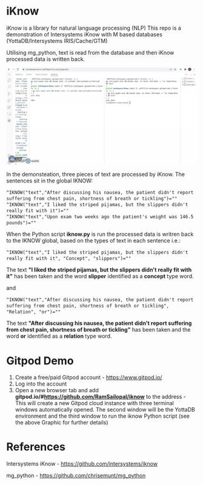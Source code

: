 # iKnow

iKnow is a library for natural language processing (NLP) This repo is a demonstration of Intersystems iKnow with M based databases (YottaDB/Intersystems IRIS/Cache/GTM) 

Utilising mg_python, text is read from the database and then iKnow processed data is written back.


![Alt text](iknow.webp?raw=true "iKnow")

In the demonsteation, three pieces of text are processed by iKnow. The sentences sit in the global IKNOW:

    ^IKNOW("text","After discussing his nausea, the patient didn't report suffering from chest pain, shortness of breath or tickling")=""
    ^IKNOW("text","I liked the striped pijamas, but the slippers didn't really fit with it")=""
    ^IKNOW("text","Upon exam two weeks ago the patient's weight was 146.5 pounds")=""
    
 When the Python script **iknow.py** is run the processed data is writren back to the IKNOW global, based on the types of text in each sentence i.e.:
 
    ^IKNOW("text","I liked the striped pijamas, but the slippers didn't really fit with it", "Concept", "slippers")=""
  
The text **"I liked the striped pijamas, but the slippers didn't really fit with it"** has been taken and the word **slipper** identified as a **concept** type word.
     
and

    ^IKNOW("text","After discussing his nausea, the patient didn't report suffering from chest pain, shortness of breath or tickling", "Relation", "or")=""

The text **"After discussing his nausea, the patient didn't report suffering from chest pain, shortness of breath or tickling"** has been taken and the word **or** identified as a **relation** type word.

 # Gitpod Demo
 
1) Create a free/paid Gitpod account - https://www.gitpod.io/
2) Log into the account
3) Open a new browser tab and add **gitpod.io/#https://github.com/RamSailopal/iknow** to the address - This will create a new Gitpod cloud instance with three terminal windows automatically opened. The second window will be the YottaDB environment and the third window to run the iknow Python script (see the above Graphic for further details)


# References

Intersystems iKnow - https://github.com/intersystems/iknow

mg_python - https://github.com/chrisemunt/mg_python
